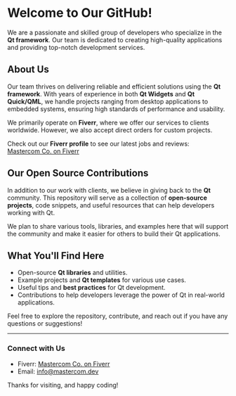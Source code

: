 # Welcome to Our GitHub!

We are a passionate and skilled group of developers who specialize in the **Qt framework**. Our team is dedicated to creating high-quality applications and providing top-notch development services.

## About Us

Our team thrives on delivering reliable and efficient solutions using the **Qt framework**. With years of experience in both **Qt Widgets** and **Qt Quick/QML**, we handle projects ranging from desktop applications to embedded systems, ensuring high standards of performance and usability.

We primarily operate on **Fiverr**, where we offer our services to clients worldwide. However, we also accept direct orders for custom projects.

Check out our **Fiverr profile** to see our latest jobs and reviews:  
[Mastercom Co. on Fiverr](https://www.fiverr.com/mastercom_co)

## Our Open Source Contributions

In addition to our work with clients, we believe in giving back to the **Qt** community. This repository will serve as a collection of **open-source projects**, code snippets, and useful resources that can help developers working with Qt.

We plan to share various tools, libraries, and examples here that will support the community and make it easier for others to build their Qt applications.

## What You'll Find Here

- Open-source **Qt libraries** and utilities.
- Example projects and **Qt templates** for various use cases.
- Useful tips and **best practices** for Qt development.
- Contributions to help developers leverage the power of Qt in real-world applications.

Feel free to explore the repository, contribute, and reach out if you have any questions or suggestions!

---

### Connect with Us

- Fiverr: [Mastercom Co. on Fiverr](https://www.fiverr.com/mastercom_co)
- Email: [info@mastercom.dev](mailto:info@mastercom.dev)

Thanks for visiting, and happy coding!
